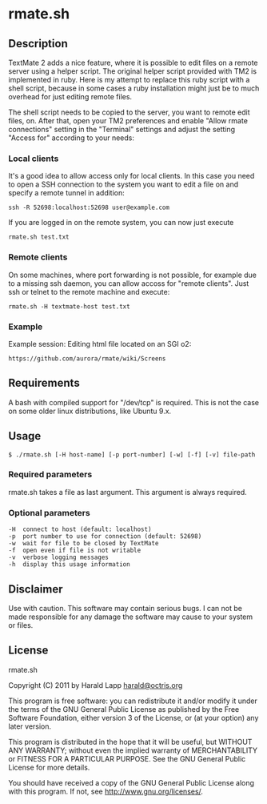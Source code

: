 # rmate.sh

## Description

TextMate 2 adds a nice feature, where it is possible to edit files on a remote server
using a helper script. The original helper script provided with TM2 is implemented in
ruby. Here is my attempt to replace this ruby script with a shell script, because in 
some cases a ruby installation might just be to much overhead for just editing remote
files.

The shell script needs to be copied to the server, you want to remote edit files, on.
After that, open your TM2 preferences and enable "Allow rmate connections" setting in
the "Terminal" settings and adjust the setting "Access for" according to your needs:

### Local clients

It's a good idea to allow access only for local clients. In this case you need to open
a SSH connection to the system you want to edit a file on and specify a remote tunnel in
addition:

	ssh -R 52698:localhost:52698 user@example.com

If you are logged in on the remote system, you can now just execute

	rmate.sh test.txt
	

### Remote clients

On some machines, where port forwarding is not possible, for example due to a missing ssh
daemon, you can allow accoss for "remote clients". Just ssh or telnet to the remote machine
and execute:

    rmate.sh -H textmate-host test.txt

### Example

Example session: Editing html file located on an SGI o2:

	https://github.com/aurora/rmate/wiki/Screens

## Requirements

A bash with compiled support for "/dev/tcp" is required. This is not the case on some 
older linux distributions, like Ubuntu 9.x.

## Usage

    $ ./rmate.sh [-H host-name] [-p port-number] [-w] [-f] [-v] file-path

### Required parameters

rmate.sh takes a file as last argument. This argument is always required.

### Optional parameters

    -H  connect to host (default: localhost)
    -p  port number to use for connection (default: 52698)
    -w  wait for file to be closed by TextMate
    -f  open even if file is not writable
    -v  verbose logging messages
    -h  display this usage information

## Disclaimer

Use with caution. This software may contain serious bugs. I can not be made responsible for
any damage the software may cause to your system or files.

## License

rmate.sh

Copyright (C) 2011 by Harald Lapp <harald@octris.org>

This program is free software: you can redistribute it and/or modify it under the terms of the GNU General Public License as published by the Free Software Foundation, either version 3 of the License, or (at your option) any later version.

This program is distributed in the hope that it will be useful, but WITHOUT ANY WARRANTY; without even the implied warranty of MERCHANTABILITY or FITNESS FOR A PARTICULAR PURPOSE. See the GNU General Public License for more details.

You should have received a copy of the GNU General Public License along with this program. If not, see <http://www.gnu.org/licenses/>.
